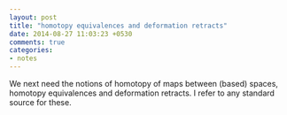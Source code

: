 ```yaml
---
layout: post
title: "homotopy equivalences and deformation retracts"
date: 2014-08-27 11:03:23 +0530
comments: true
categories:
- notes
---
```


We next need the notions of homotopy of maps between (based) spaces, homotopy equivalences and deformation retracts. I refer to any standard source for these.
